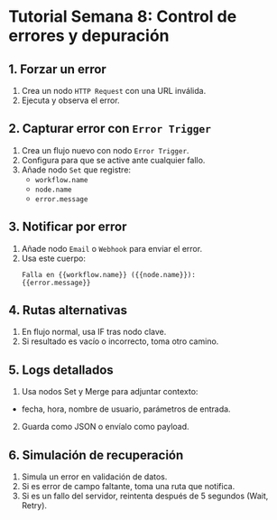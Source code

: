# Tutorial Semana 8: Control de errores y depuración

## 1. Forzar un error

1. Crea un nodo `HTTP Request` con una URL inválida.
2. Ejecuta y observa el error.

## 2. Capturar error con `Error Trigger`

1. Crea un flujo nuevo con nodo `Error Trigger`.
2. Configura para que se active ante cualquier fallo.
3. Añade nodo `Set` que registre:
   - `workflow.name`
   - `node.name`
   - `error.message`

## 3. Notificar por error

1. Añade nodo `Email` o `Webhook` para enviar el error.
2. Usa este cuerpo:
   ```text
   Falla en {{workflow.name}} ({{node.name}}):
   {{error.message}}
   ```

## 4. Rutas alternativas

1. En flujo normal, usa IF tras nodo clave.
2. Si resultado es vacío o incorrecto, toma otro camino.

## 5. Logs detallados

1. Usa nodos Set y Merge para adjuntar contexto:

- fecha, hora, nombre de usuario, parámetros de entrada.

2. Guarda como JSON o envíalo como payload.

## 6. Simulación de recuperación

1. Simula un error en validación de datos.
2. Si es error de campo faltante, toma una ruta que notifica.
3. Si es un fallo del servidor, reintenta después de 5 segundos (Wait, Retry).
